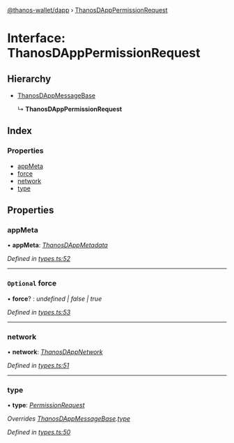 [@thanos-wallet/dapp](../README.md) › [ThanosDAppPermissionRequest](thanosdapppermissionrequest.md)

# Interface: ThanosDAppPermissionRequest

## Hierarchy

* [ThanosDAppMessageBase](thanosdappmessagebase.md)

  ↳ **ThanosDAppPermissionRequest**

## Index

### Properties

* [appMeta](thanosdapppermissionrequest.md#appmeta)
* [force](thanosdapppermissionrequest.md#optional-force)
* [network](thanosdapppermissionrequest.md#network)
* [type](thanosdapppermissionrequest.md#type)

## Properties

###  appMeta

• **appMeta**: *[ThanosDAppMetadata](thanosdappmetadata.md)*

*Defined in [types.ts:52](https://github.com/madfish-solutions/thanoswallet-dapp/blob/bfb7add/src/types.ts#L52)*

___

### `Optional` force

• **force**? : *undefined | false | true*

*Defined in [types.ts:53](https://github.com/madfish-solutions/thanoswallet-dapp/blob/bfb7add/src/types.ts#L53)*

___

###  network

• **network**: *[ThanosDAppNetwork](../README.md#thanosdappnetwork)*

*Defined in [types.ts:51](https://github.com/madfish-solutions/thanoswallet-dapp/blob/bfb7add/src/types.ts#L51)*

___

###  type

• **type**: *[PermissionRequest](../enums/thanosdappmessagetype.md#permissionrequest)*

*Overrides [ThanosDAppMessageBase](thanosdappmessagebase.md).[type](thanosdappmessagebase.md#type)*

*Defined in [types.ts:50](https://github.com/madfish-solutions/thanoswallet-dapp/blob/bfb7add/src/types.ts#L50)*
